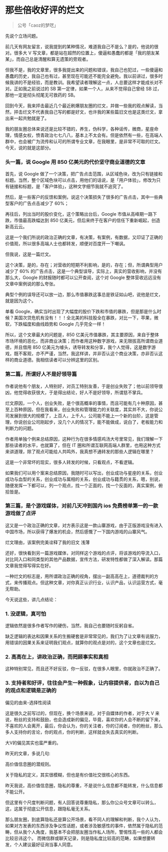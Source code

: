# 那些倍收好评的烂文
> 公号「caoz的梦呓」

先说个立场问题。

前几天有网友留言，说我提到的某种情况，难道我自己不是么？是的，他说的很对。很多大 V 写文章，都是站在超然的位置上，傻逼和愚蠢的都是「我的朋友某某」，而自己总是清醒和算无遗策的旁观者。

但我不是，我的文章里，很多我提出来的问题和错误，我自己也犯过，一些傻逼和愚蠢的历史，我自己也有过，甚至现在可能还不能完全避免。我以前讲过，很多时候我讲的不是经验，而是教训。我希望读者理解这一点，人总要这样才能成长对不对。正如我之前说过的 SB 第一定律，如果一个人，从来不觉得自己曾经 SB 过，那他一定是彻头彻尾无可救药的 SB。

回到今天，我来抨击最近几个最近刷爆朋友圈的烂文，并做一些我的观点解读，当然，抨击烂文不代表我自己写的都是好文，也许我的某些篇旧文也是这类烂文，拿出来一起共勉就是了。

我的朋友圈总体来说还是比较不错的，养生，伪科学，各种谣传，微商，星座命理，情感女权，愤青政治七七八八，基本上不太会有。但是依然有一些，在高端人群中，也会被广为流传和认可的所谓专业文章，在我眼里，是非常不可取的烂文。今天，说的就是这部分。

### 头一篇，说 Google 用 850 亿美元的代价坚守商业道德的文章

首先，说 Google 做了一个决策，把广告点击范围，从区域色块，改为只有链接和标题。当然，整个区域色块可以点击，用他们的话说，是「用户体验」，修改为只有链接和标题，是「客户体验」，这种文字细节我就不追究了。

然后，是一些客户的反馈和案例，说这个决策损失了很多的广告点击，其中一些典型客户的广告点击减少了 60%；

再往后，列出当时的股价变化，这个策略出台后，Google 市值从高峰期一路下跌，市值最高跌幅达到 850 亿美元，但后来终于在客户的信任下重新崛起，创造新高云云。

这是一个我们所说的政治正确的文章，有决策，有案例，有数据，又印证了正确的价值观，所以很多高端人士也都转发，顺便对百度开一下嘲讽。

但我说，这是一篇烂文。

这个决策，是的，存在；对营收的短期不利影响，是的，存在；但，所谓典型用户减少了 60% 的广告点击，这是一个典型误导，实际上，真实的营收影响，并没有那么大，Google 的财报随时都可以公开查阅，这个对 Google 整体营收远远没有文章中案例说的那么夸张。

典型个例的误导还可以放一边，那么市值暴跌这事总是铁证如山吧，说他是烂文，就是因为这个。

单看 Google，确实当时出现了大幅度的股价下跌和市值的暴跌，但是那是什么时候？美国次贷危机有没有！！！全北美的科技股全在暴跌，对比一下，苹果，微软，下跌幅度和曲线趋势和 Google 几乎完全一样！

所以，这个文章最大的问题是，850 亿美元市值暴跌，其主要原因，来自于整体市场环境的恶化，而非商业决策；而作者用这种数字游戏，来无限拔高所谓商业道德，并且借用 850 亿美元为噱头，诱导转发和分享，我个人觉得，这是数字游戏，既不客观，亦不严谨，当然，我这样讲，并非否认这个商业决策，亦非否认这样的商业道德。我相信读者可以分辨这里的区别。

### 第二篇，所谓好人不是好领导篇

作者说他有个朋友，人特别好，对员工特别友善，于是创业失败了；他以前领导很凶，他觉得收获很大，于是得出结论，好人不是好领导，所谓慈不掌兵。

烂文原因，一个人，创业失败，是个很高概率的事情，而且可能有几十种原因，甚至上百种原因，但在我看来，创业失败和管理能力的关联度，其实并不大，你说公司发展到很大的规模了，上百人，上千人，公司能不能上一个新的台阶，这是管理，你说创业公司刚起步，没几个人的情况下，能不能做成，说白了，老板能力和判断力的问题。

作者用单独个例来总结原因，这种行为在很多情感鸡汤大号里常见，我们理解一下那些读者的水平，也就算了，但在 IT 圈和所谓互联网高端人群里，也用这种方式来讲道理，除了观点可能给人共鸣外，我真想不通转发的那些人逻辑在哪里？

这是一个非常坏的现实，很多人转发的时候，只看观点，不看逻辑。

如果我们可以用个案来总结原因，我随时可以写出，创业成功与星座的关系，创业成功与血型的关系，创业成功与属相的关系，创业成功与籍贯的关系，嗯，别说，随便发挥一下都可以，列一个观点，找一个正面的，找一个反面的，真实案例，俯拾皆是。

### 第三篇，是个游戏媒体，对前几天冲到国内 ios 免费榜单第一的一款游戏做了点评

这又是一个政治正确的文章，对方表示这是一款山寨游戏，由于正版游戏没有进入中国市场，所以获得了爆发的机会，然后感慨了一下国内游戏的山寨风气。

烂文理由，该案例完美诠释了我的旧文
浅薄

还好，很快看到另一篇游戏媒体，对同样这个游戏的点评，将该游戏的导流入口，对比同入口和同类型的其他产品数据，宣传方法，研发特性都做了深入解读。那篇文章我觉得写得实在好。

一种烂文的标志是，用所谓政治正确的视角，摆出一副高高在上，道德裁判的方式，来传播观点。但这种文章，对你真正认识行业，认识产品，认识运营方式，毫无帮助。

今天说这些，讲几点结论：

### 1. 没逻辑，真可怕

逻辑依然是很多作者写作的硬伤，当然，我自己也要随时反躬自省。

缺乏逻辑的表达和因果关系的生搬硬套是非常常见的，我们为了让文章有说服力，用错误的因果关系来证明我们观点，就算你的观点是对的，这个文章也是烂文。

### 2. 高高在上，讲政治正确，而罔顾事实和真相

这种特别常见，而且还不好反驳，你一反驳，在很多人眼里，你就政治不正确了。

### 3. 支持者和好评，往往会产生一种假象，让内容提供者，自以为自己的观点和逻辑是正确的

偏见的由来-选择性阅读

这是很久之前写过的，但现在，换个场景来说，对于自媒体的作者，对于大 V 来说，粉丝的支持和鼓励，也会造成新的偏见，毕竟，喜欢你的人会不断的留下来，不喜欢的人会离开，最后，你会认为，你的关注者，你的订阅者，你的粉丝，那么多人支持你的言论，你的观点，你的判断，这样就会失去真实的判断。

大V的偏见其实也蛮严重的。

昨天的文章，多说几句:

高价值信息圈的潜规则。

关于隐私的定义，其实很模糊，但也是有价值社交很核心的东西。

昨天我说，高价值信息圈，隐私的尊重，不是说什么信息都不能转发，什么信息都不能公开。

但这里有个尺度判断问题，有人回答说尊重隐私，那么你公众号文章可以转么，这，这属于彻底公开信息，跟隐私毫无关系。

那么朋友圈，到底算隐私还是算公开场景，看不同人的理解和判断，我个人认为，如果对方发表的东西涉及争议性话题，或者涉及敏感性的事件，依然属于隐私的范畴，但从我个人角度，我基本不会把朋友圈当作私人场所，警惕性高一些的人都会比较忌讳这个。 而微信群或聊天记录，则是隐私度比较高的范畴，如果想要转发，个人建议最好征询当事人同意。